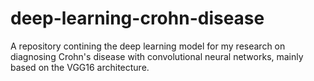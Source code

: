 # deep-learning-crohn-disease
A repository contining the deep learning model for my research on diagnosing Crohn's disease with convolutional neural networks, mainly based on the VGG16 architecture.
